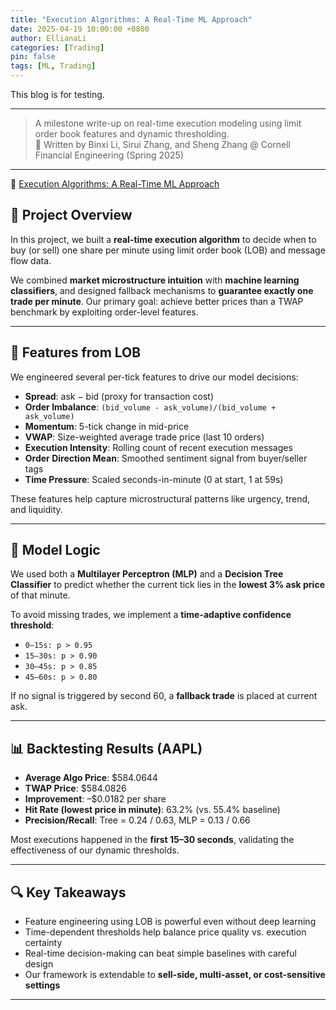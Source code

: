 ```yaml
---
title: "Execution Algorithms: A Real-Time ML Approach"
date: 2025-04-19 10:00:00 +0800
author: EllianaLi
categories: [Trading]
pin: false
tags: [ML, Trading]
---
```


This blog is for testing.

---
> A milestone write-up on real-time execution modeling using limit order book features and dynamic thresholding.  
> 🧠 Written by Binxi Li, Sirui Zhang, and Sheng Zhang @ Cornell Financial Engineering (Spring 2025)

---
📄 [Execution Algorithms: A Real-Time ML Approach](https://ellianali.github.io/assets/pdf/Milestone2.pdf)

## 📘 Project Overview

In this project, we built a **real-time execution algorithm** to decide when to buy (or sell) one share per minute using limit order book (LOB) and message flow data.

We combined **market microstructure intuition** with **machine learning classifiers**, and designed fallback mechanisms to **guarantee exactly one trade per minute**. Our primary goal: achieve better prices than a TWAP benchmark by exploiting order-level features.

---

## 🧮 Features from LOB

We engineered several per-tick features to drive our model decisions:

- **Spread**: ask − bid (proxy for transaction cost)
- **Order Imbalance**: `(bid_volume - ask_volume)/(bid_volume + ask_volume)`
- **Momentum**: 5-tick change in mid-price
- **VWAP**: Size-weighted average trade price (last 10 orders)
- **Execution Intensity**: Rolling count of recent execution messages
- **Order Direction Mean**: Smoothed sentiment signal from buyer/seller tags
- **Time Pressure**: Scaled seconds-in-minute (0 at start, 1 at 59s)

These features help capture microstructural patterns like urgency, trend, and liquidity.

---

## 🧠 Model Logic

We used both a **Multilayer Perceptron (MLP)** and a **Decision Tree Classifier** to predict whether the current tick lies in the **lowest 3% ask price** of that minute.

To avoid missing trades, we implement a **time-adaptive confidence threshold**:

- `0–15s: p > 0.95`
- `15–30s: p > 0.90`
- `30–45s: p > 0.85`
- `45–60s: p > 0.80`

If no signal is triggered by second 60, a **fallback trade** is placed at current ask.

---

## 📊 Backtesting Results (AAPL)

- **Average Algo Price**: $584.0644  
- **TWAP Price**: $584.0826  
- **Improvement**: –$0.0182 per share  
- **Hit Rate (lowest price in minute)**: 63.2% (vs. 55.4% baseline)  
- **Precision/Recall**: Tree = 0.24 / 0.63, MLP = 0.13 / 0.66  

Most executions happened in the **first 15–30 seconds**, validating the effectiveness of our dynamic thresholds.

---

## 🔍 Key Takeaways

- Feature engineering using LOB is powerful even without deep learning
- Time-dependent thresholds help balance price quality vs. execution certainty
- Real-time decision-making can beat simple baselines with careful design
- Our framework is extendable to **sell-side, multi-asset, or cost-sensitive settings**

---
